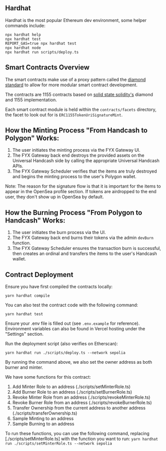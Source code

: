 ## Hardhat 

Hardhat is the most popular Ethereum dev environment, some helper commands include:

```shell
npx hardhat help
npx hardhat test
REPORT_GAS=true npx hardhat test
npx hardhat node
npx hardhat run scripts/deploy.ts
```

## Smart Contracts Overview

The smart contracts make use of a proxy pattern called the [diamond standard](https://eips.ethereum.org/EIPS/eip-2535) to allow for more modular smart contract development.

The contracts are 1155 contracts based on [solid state solidity's](https://github.com/solidstate-network/solidstate-solidity) diamond and 1155 implementation.

Each smart contract module is held within the `contracts/facets` directory, the facet to look out for is `ERC1155TokenUriSignatureMint`.

## How the Minting Process "From Handcash to Polygon" Works:

1. The user initiates the minting process via the FYX Gateway UI.
2. The FYX Gateway back end destroys the provided assets on the Universal Handcash side by calling the appropriate Universal Handcash APIs.
3. The FYX Gateway Scheduler verifies that the items are truly destroyed and begins the minting process to the user's Polygon wallet.

Note: The reason for the signature flow is that it is important for the items to appear in the OpenSea profile section. If tokens are airdropped to the end user, they don't show up in OpenSea by default.

## How the Burning Process "From Polygon to Handcash" Works:

1. The user initiates the burn process via the UI.
2. The FYX Gateway back end burns their tokens via the admin `devBurn` function.
3. The FYX Gateway Scheduler ensures the transaction burn is successful, then creates an ordinal and transfers the items to the user's Handcash wallet.

## Contract Deployment

Ensure you have first compiled the contracts locally:

`yarn hardhat compile`

You can also test the contract code with the following command:

`yarn hardhat test`

Ensure your .env file is filled out (see `.env.example` for reference). Environment variables can also be found in Vercel hosting under the "Settings" section.

Run the deployment script (also verifies on Etherscan):

`yarn hardhat run ./scripts/deploy.ts --network sepolia`

By running the command above, we also set the owner address as both burner and minter.

We have some functions for this contract:

1. Add Minter Role to an address (./scripts/setMinterRole.ts)
2. Add Burner Role to an address (./scripts/setBurnerRole.ts)
3. Revoke Minter Role from an address (./scripts/revokeMinterRole.ts)
4. Revoke Burner Role from an address (./scripts/revokeBurnerRole.ts)
5. Transfer Ownership from the current address to another address (./scripts/transferOwnership.ts)
6. Sample Minting to an address
7. Sample Burning to an address

To run these functions, you can use the following command, replacing [./scripts/setMinterRole.ts] with the function you want to run:
`yarn hardhat run ./scripts/setMinterRole.ts --network sepolia`

